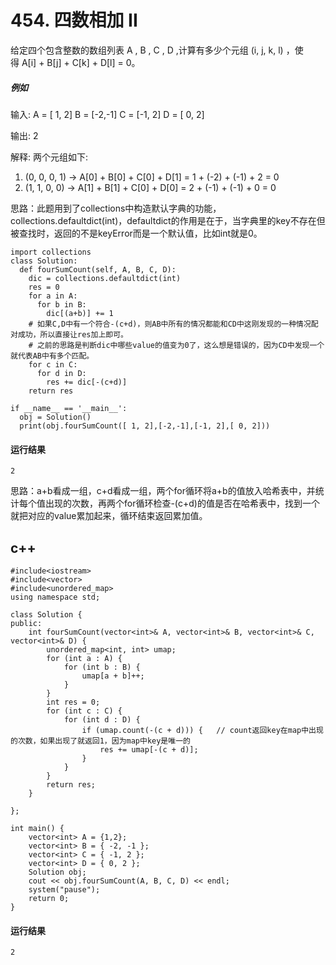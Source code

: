 # 454. 四数相加 II
给定四个包含整数的数组列表 A , B , C , D ,计算有多少个元组 (i, j, k, l) ，使得 A[i] + B[j] + C[k] + D[l] = 0。

##### 例如
输入:
A = [ 1, 2]
B = [-2,-1]
C = [-1, 2]
D = [ 0, 2]

输出:
2

解释:
两个元组如下:
1. (0, 0, 0, 1) -> A[0] + B[0] + C[0] + D[1] = 1 + (-2) + (-1) + 2 = 0
2. (1, 1, 0, 0) -> A[1] + B[1] + C[0] + D[0] = 2 + (-1) + (-1) + 0 = 0

思路：此题用到了collections中构造默认字典的功能，collections.defaultdict(int)，defaultdict的作用是在于，当字典里的key不存在但被查找时，返回的不是keyError而是一个默认值，比如int就是0。

    import collections
    class Solution:
      def fourSumCount(self, A, B, C, D):
        dic = collections.defaultdict(int)
        res = 0
        for a in A:
          for b in B:
            dic[(a+b)] += 1
        # 如果C,D中有一个符合-(c+d)，则AB中所有的情况都能和CD中这刚发现的一种情况配对成功，所以直接让res加上即可。
        # 之前的思路是判断dic中哪些value的值变为0了，这么想是错误的，因为CD中发现一个就代表AB中有多个匹配。
        for c in C:
          for d in D:
            res += dic[-(c+d)]
        return res

    if __name__ == '__main__':
      obj = Solution()
      print(obj.fourSumCount([ 1, 2],[-2,-1],[-1, 2],[ 0, 2]))
 
 #### 运行结果
    2

思路：a+b看成一组，c+d看成一组，两个for循环将a+b的值放入哈希表中，并统计每个值出现的次数，再两个for循环检查-(c+d)的值是否在哈希表中，找到一个就把对应的value累加起来，循环结束返回累加值。
## c++
    #include<iostream>
    #include<vector>
    #include<unordered_map>
    using namespace std;

    class Solution {
    public:
        int fourSumCount(vector<int>& A, vector<int>& B, vector<int>& C, vector<int>& D) {
            unordered_map<int, int> umap;
            for (int a : A) {
                for (int b : B) {
                    umap[a + b]++;
                }
            }
            int res = 0;
            for (int c : C) {
                for (int d : D) {
                    if (umap.count(-(c + d))) {   // count返回key在map中出现的次数，如果出现了就返回1，因为map中key是唯一的
                        res += umap[-(c + d)];
                    }
                }
            }
            return res;
        }

    };

    int main() {
        vector<int> A = {1,2};
        vector<int> B = { -2, -1 };
        vector<int> C = { -1, 2 };
        vector<int> D = { 0, 2 };
        Solution obj;
        cout << obj.fourSumCount(A, B, C, D) << endl;
        system("pause");
        return 0;
    }
    
#### 运行结果
    2
